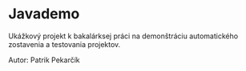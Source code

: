# Javademo

Ukážkový projekt k bakalárksej práci na demonštráciu automatického zostavenia a testovania projektov.

Autor: Patrik Pekarčík